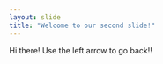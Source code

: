 ```yaml
---
layout: slide
title: "Welcome to our second slide!"
---
```

Hi there!
Use the left arrow to go back!!